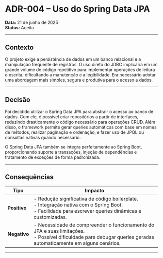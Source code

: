 # ADR-004 – Uso do Spring Data JPA

**Data:** 21 de junho de 2025  
**Status:** Aceito

---

## Contexto

O projeto exige a persistência de dados em um banco relacional e a manipulação frequente de registros. O uso direto do JDBC implicaria em um grande volume de código repetitivo para implementar operações de leitura e escrita, dificultando a manutenção e a legibilidade. Era necessário adotar uma abordagem mais simples, segura e produtiva para o acesso a dados.

---

## Decisão

Foi decidido utilizar o Spring Data JPA para abstrair o acesso ao banco de dados. Com ele, é possível criar repositórios a partir de interfaces, reduzindo drasticamente o código necessário para operações CRUD. Além disso, o framework permite gerar queries automáticas com base em nomes de métodos, realizar paginação e ordenação, e fazer uso de JPQL ou consultas nativas quando necessário.

O Spring Data JPA também se integra perfeitamente ao Spring Boot, proporcionando suporte a transações, injeção de dependências e tratamento de exceções de forma padronizada.

---

## Consequências

| Tipo        | Impacto                                                                                                                       |
|-------------|-------------------------------------------------------------------------------------------------------------------------------|
| **Positivo**| - Redução significativa de código boilerplate.<br>- Integração nativa com o Spring Boot.<br>- Facilidade para escrever queries dinâmicas e customizadas. |
| **Negativo**| - Necessidade de compreender o funcionamento do JPA e suas limitações.<br>- Possível dificuldade para debugar queries geradas automaticamente em alguns cenários. |

---